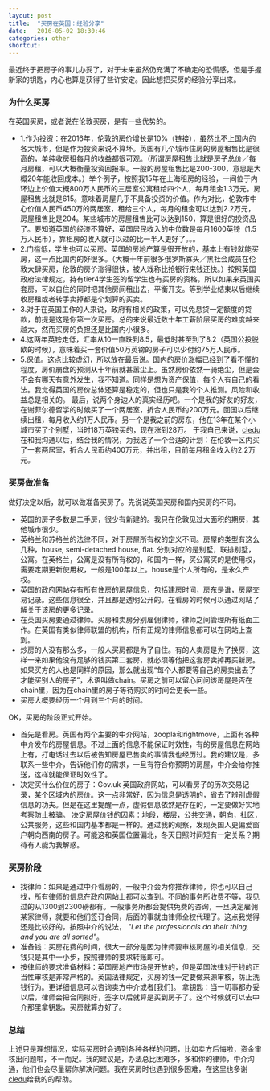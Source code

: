 ```yaml
---
layout: post
title:  "买房在英国：经验分享"
date:   2016-05-02 18:30:46
categories: other
shortcut: 
---
```

最近终于把房子的事儿办妥了，对于未来虽然仍充满了不确定的恐慌感，但是手握新家的钥匙，内心也算是获得了些许安定。因此想把买房的经验分享出来。
### 为什么买房
在英国买房，或者说在伦敦买房，是有一些优势的。
* 1.作为投资：在2016年，伦敦的房价增长是10%（[链接][sohu]），虽然比不上国内的各大城市，但是作为投资来说不算坏。英国有几个城市住房的房屋租售比是很高的，单纯收房租每月的收益都很可观。（所谓房屋租售比就是房子总价／每月房租，可以大概衡量投资回报率。一般的房屋租售比是200-300，意思是大概20年能收回成本。）举个例子，按照我15年在上海租房的经验，一间位于内环边上价值大概800万人民币的三居室公寓租给四个人，每月租金1.3万元。房屋租售比就是615。意味着房屋几乎不具备投资的价值。作为对比，伦敦市中心价值人民币450万的两居室，租给三个人，每月的租金可以达到2.2万元，房屋租售比是204。某些城市的房屋租售比可以达到150，算是很好的投资品了。要知道英国的经济不算好，英国居民收入的中位数是每月1600英镑（1.5万人民币），靠租房的收入就可以过的比一半人更好了。。。
* 2.门槛低，学生也可以买房。英国的房地产算是很开放的，基本上有钱就能买房，这一点比国内的好很多。（大概十年前很多俄罗斯寡头／黑社会成员在伦敦大肆买房，伦敦的房价涨得很快，被人戏称比抢银行来钱还快。）按照英国政府法律规定，持有tier4学生签的留学生也有买房的资格，所以如果来英国买套房，可以自住的同时把其他房间租出去，平衡开支。等到学业结束以后继续收房租或者转手卖掉都是个划算的买卖。
* 3.对于在英国工作的人来说，政府有相关的政策，可以免息贷一定额度的贷款，前提是这是你第一次买房。总的来说最近数十年工薪阶层买房的难度越来越大，然而买房的负担还是比国内小很多。
* 4.这两年英镑走低，汇率从10一直跌到8.5，最低时甚至到了8.2（英国公投脱欧的时候），意味着买一套价值50万英镑的房子可以少付约75万人民币。
* 5.保值。这点比较虚幻，所以放在最后说。国内的房价涨幅已经到了看不懂的程度，房价崩盘的预测从十年前就甚嚣尘上。虽然房价依然一骑绝尘，但是会不会有哪天有意外发生，我不知道。同样是想为资产保值，每个人有自己的看法。我觉得英国的房价总体还算是稳定的，但也只是我的个人推测。风险和收益总是相关的。
最后，说两个身边人的真实经历吧。一个是我的好友的好友，在谢菲尔德留学的时候买了一个两居室，折合人民币约200万元。回国以后继续出租，每月收入约1万人民币。另一个是我之前的房东，他在13年在某个小城市买了个别墅，当时18万英镑买的，现在涨到28万。
于我自己来说，[cledu][cledu]在和我沟通以后，结合我的情况，为我选了一个合适的计划：在伦敦一区内买了一套两居室，折合人民币约400万元，并出租，目前每月租金收入约2.2万元。
### 买房做准备
做好决定以后，就可以做准备买房了。先说说英国买房和国内买房的不同。
* 英国的房子多数是二手房，很少有新建的。我只在伦敦见过大面积的期房，其他城市很少。
* 英格兰和苏格兰的法律不同，对于房屋所有权的定义不同。房屋的类型有这么几种，house, semi-detached house, flat. 分别对应的是别墅，联排别墅，公寓。在英格兰，公寓是没有所有权的，和国内一样，买公寓买的是使用权，需要定期更新使用权，一般是100年以上。house是个人所有的，是永久产权。
* 英国的政府网站存有所有住房的房屋信息，包括建房时间，房东是谁，房屋交易记录。这些信息很全，并且都是透明公开的。在看房的时候可以通过网站了解关于该房的更多记录。
* 在英国买房要通过律师。买房和卖房分别雇佣律师，律师之间管理所有纸面工作。在英国有类似律师联盟的机构，所有正规的律师信息都可以在网站上查到。
* 炒房的人没有那么多，一般人买房都是为了自住。有的人卖房是为了换房，这样一来如果他没有足够的钱买第二套房，就必须等他把这套房卖掉再买新房。如果买方的人也是同样的原因，那么就出现“每个人都要等自己的房卖出去了才能买别人的房子”，术语叫做chain。买房之前可以留心问问该房屋是否在chain里，因为在chain里的房子等待购买的时间会更长一些。
* 买房大概要经历一个月到三个月的时间。

OK，买房的阶段正式开始。
* 首先是看房。英国有两个主要的中介网站，zoopla和rightmove，上面有各种中介发布的房屋信息。不过上面的信息不能保证时效性，有的房屋信息在网站上有，打电话过去以后被告知房屋已售卖的事情我也经历过。我的建议是，多联系一些中介，告诉他们你的需求，一旦有符合你预期的房屋，中介会给你推送，这样就能保证时效性了。
* 决定买什么价位的房子：Gov.uk 英国政府网站，可以看房子的历次交易记录，某个区域内的房价。这一点非常好，因为信息是透明的，省去了辨别虚假信息的功夫。但是在这里提醒一点，虚假信息依然是存在的，一定要做好实地考察防止被骗。
决定房屋价钱的因素：地段，楼层，公共交通，朝向，社区，公共服务，这些和国内基本都是一样的。通过我的观察，发现英国人更偏爱窗户朝向西南的房子。可能这和英国位置偏北，冬天日照时间短有一定关系？期待有人能为我解惑。
### 买房阶段
* 找律师：如果是通过中介看房的，一般中介会为你推荐律师，你也可以自己找，所有律师的信息在政府网站上都可以查到。不同的事务所收费不等，我见过的从1300到2300磅都有。一般事务所都会提供免费的咨询，一旦决定雇佣某家律师，就要和他们签订合同，后面的事就由律师全权代理了。这点我觉得还是比较好的，按照中介的说法， _"Let the professionals do their thing, and you are all sorted"_。
* 准备钱：买房花费的时间，很大一部分是因为律师要审核房屋的相关信息，交钱只是其中一小步，按照律师的要求转账即可。
* 按律师的要求准备材料：英国房地产市场是开放的，但是英国法律对于钱的正当性审核是非常严格的。英国法律规定，买房的钱一定要做来源审核，防止洗钱行为。更详细信息可以咨询卖方中介或者[我们]。
拿钥匙：当一切事都办妥以后，律师会把合同拟好，签字以后就算是买到房子了。这个时候就可以去中介那里拿钥匙，买房就算办好了。
### 总结
上述只是理想情况，实际买房时会遇到各种各样的问题，比如卖方后悔啦，资金审核出问题啦，不一而足。我的建议是，办法总比困难多，多和你的律师，中介沟通，他们也会尽量帮你解决问题。我在买房时也遇到很多困难，在这里也多谢[cledu][cledu]给我的的帮助。


[sohu]: https://m.sohu.com/n/479150074/?wscrid=95360_8
[cledu]: http://www.cledu.co.uk/